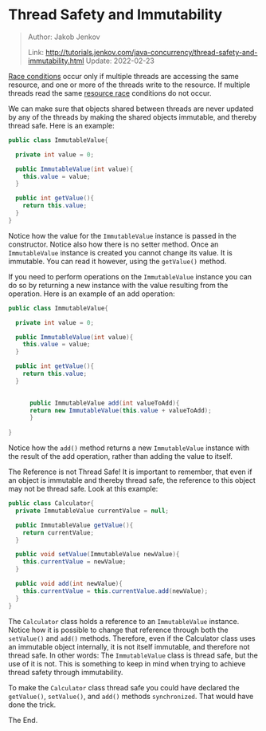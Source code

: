# Thread Safety and Immutability

> Author: Jakob Jenkov
>
> Link: http://tutorials.jenkov.com/java-concurrency/thread-safety-and-immutability.html  Update: 2022-02-23

[Race conditions](http://tutorials.jenkov.com/java-concurrency/race-conditions-and-critical-sections.html) occur only if multiple threads are accessing the same resource, and one or more of the threads write to the resource. If multiple threads read the same [resource race](http://tutorials.jenkov.com/java-concurrency/race-conditions-and-critical-sections.html) conditions do not occur.

We can make sure that objects shared between threads are never updated by any of the threads by making the shared objects immutable, and thereby thread safe. Here is an example:

```java
public class ImmutableValue{

  private int value = 0;

  public ImmutableValue(int value){
    this.value = value;
  }

  public int getValue(){
    return this.value;
  }
}
```

Notice how the value for the `ImmutableValue` instance is passed in the constructor. Notice also how there is no setter method. Once an `ImmutableValue` instance is created you cannot change its value. It is immutable. You can read it however, using the `getValue()` method.

If you need to perform operations on the `ImmutableValue` instance you can do so by returning a new instance with the value resulting from the operation. Here is an example of an add operation:

```java
public class ImmutableValue{

  private int value = 0;

  public ImmutableValue(int value){
    this.value = value;
  }

  public int getValue(){
    return this.value;
  }

  
      public ImmutableValue add(int valueToAdd){
      return new ImmutableValue(this.value + valueToAdd);
      }
  
}
```

Notice how the `add()` method returns a new `ImmutableValue` instance with the result of the add operation, rather than adding the value to itself.

The Reference is not Thread Safe!
It is important to remember, that even if an object is immutable and thereby thread safe, the reference to this object may not be thread safe. Look at this example:

```java
public class Calculator{
  private ImmutableValue currentValue = null;

  public ImmutableValue getValue(){
    return currentValue;
  }

  public void setValue(ImmutableValue newValue){
    this.currentValue = newValue;
  }

  public void add(int newValue){
    this.currentValue = this.currentValue.add(newValue);
  }
}
```

The `Calculator` class holds a reference to an `ImmutableValue` instance. Notice how it is possible to change that reference through both the `setValue()` and `add()` methods. Therefore, even if the Calculator class uses an immutable object internally, it is not itself immutable, and therefore not thread safe. In other words: The `ImmutableValue` class is thread safe, but the use of it is not. This is something to keep in mind when trying to achieve thread safety through immutability.

To make the `Calculator` class thread safe you could have declared the `getValue()`, `setValue()`, and `add()` methods `synchronized`. That would have done the trick.

The End.